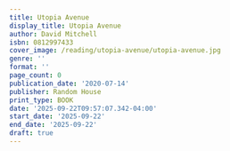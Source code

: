 ```yaml
---
title: Utopia Avenue
display_title: Utopia Avenue
author: David Mitchell
isbn: 0812997433
cover_image: /reading/utopia-avenue/utopia-avenue.jpg
genre: ''
format: ''
page_count: 0
publication_date: '2020-07-14'
publisher: Random House
print_type: BOOK
date: '2025-09-22T09:57:07.342-04:00'
start_date: '2025-09-22'
end_date: '2025-09-22'
draft: true
---
```


